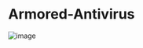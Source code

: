 # Armored-Antivirus

![image](https://github.com/Keshavbgs21/Armored-Antivirus/assets/94907327/96abe35b-7434-4f44-bd1d-0df5d3ea04f0)

